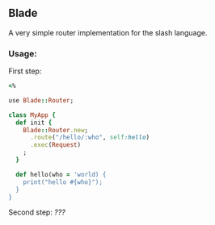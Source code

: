 ## Blade

A very simple router implementation for the slash language.

### Usage:

First step:

```ruby
<%

use Blade::Router;

class MyApp {
  def init {
    Blade::Router.new;
      .route("/hello/:who", self:hello)
      .exec(Request)
    ;
  }

  def hello(who = 'world) {
    print("hello #{who}");
  }
}
```

Second step: *???*
